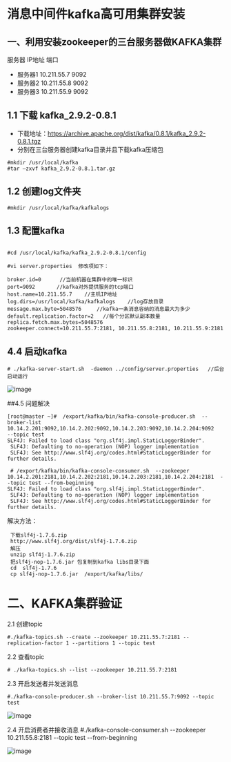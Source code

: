 # 消息中间件kafka高可用集群安装

## 一、利用安装zookeeper的三台服务器做KAFKA集群


服务器	IP地址	端口
* 服务器1	10.211.55.7	9092
* 服务器2	10.211.55.8	9092
* 服务器3	10.211.55.9	9092

## 1.1	下载 kafka_2.9.2-0.8.1

* 下载地址：https://archive.apache.org/dist/kafka/0.8.1/kafka_2.9.2-0.8.1.tgz
* 分别在三台服务器创建kafka目录并且下载kafka压缩包
```shell
#mkdir /usr/local/kafka
#tar –zxvf kafka_2.9.2-0.8.1.tar.gz
```

## 1.2 创建log文件夹

```shell
#mkdir /usr/local/kafka/kafkalogs
```

## 1.3 配置kafka
```shell

#cd /usr/local/kafka/kafka_2.9.2-0.8.1/config

#vi server.properties  修改项如下：

broker.id=0      //当前机器在集群中的唯一标识
port=9092       //kafka对外提供服务的tcp端口
host.name=10.211.55.7    //主机IP地址
log.dirs=/usr/local/kafka/kafkalogs    //log存放目录
message.max.byte=5048576     //kafka一条消息容纳的消息最大为多少
default.replication.factor=2   //每个分区默认副本数量
replica.fetch.max.bytes=5048576   
zookeeper.connect=10.211.55.7:2181, 10.211.55.8:2181, 10.211.55.9:2181

```
## 4.4 启动kafka

```shell
# ./kafka-server-start.sh  -daemon ../config/server.properties   //后台启动运行
```

![image](https://github.com/csy512889371/learnDoc/blob/master/image/2018/kafka/1.bmp)

##4.5 问题解决
```shell
[root@master ~]#  /export/kafka/bin/kafka-console-producer.sh  --broker-list 10.14.2.201:9092,10.14.2.202:9092,10.14.2.203:9092,10.14.2.204:9092    --topic test 
SLF4J: Failed to load class "org.slf4j.impl.StaticLoggerBinder".
 SLF4J: Defaulting to no-operation (NOP) logger implementation
 SLF4J: See http://www.slf4j.org/codes.html#StaticLoggerBinder for further details.

```

```shell
 # /export/kafka/bin/kafka-console-consumer.sh  --zookeeper   10.14.2.201:2181,10.14.2.202:2181,10.14.2.203:2181,10.14.2.204:2181  --topic test --from-beginning
SLF4J: Failed to load class "org.slf4j.impl.StaticLoggerBinder".
 SLF4J: Defaulting to no-operation (NOP) logger implementation
 SLF4J: See http://www.slf4j.org/codes.html#StaticLoggerBinder for further details.
```

解决方法：
```shell
 下载slf4j-1.7.6.zip
 http://www.slf4j.org/dist/slf4j-1.7.6.zip
 解压
 unzip slf4j-1.7.6.zip
 把slf4j-nop-1.7.6.jar 包复制到kafka libs目录下面
 cd  slf4j-1.7.6
 cp slf4j-nop-1.7.6.jar  /export/kafka/libs/

```


# 二、KAFKA集群验证

2.1 创建topic
```shell
#./kafka-topics.sh --create --zookeeper 10.211.55.7:2181 --replication-factor 1 --partitions 1 --topic test

```

2.2 查看topic
```shell
# ./kafka-topics.sh --list --zookeeper 10.211.55.7:2181
```

2.3 开启发送者并发送消息
```shell
#./kafka-console-producer.sh --broker-list 10.211.55.7:9092 --topic test
```

![image](https://github.com/csy512889371/learnDoc/blob/master/image/2018/kafka/2.png)

2.4 开启消费者并接收消息
#./kafka-console-consumer.sh --zookeeper 10.211.55.8:2181 --topic test --from-beginning

![image](https://github.com/csy512889371/learnDoc/blob/master/image/2018/kafka/3.png)








